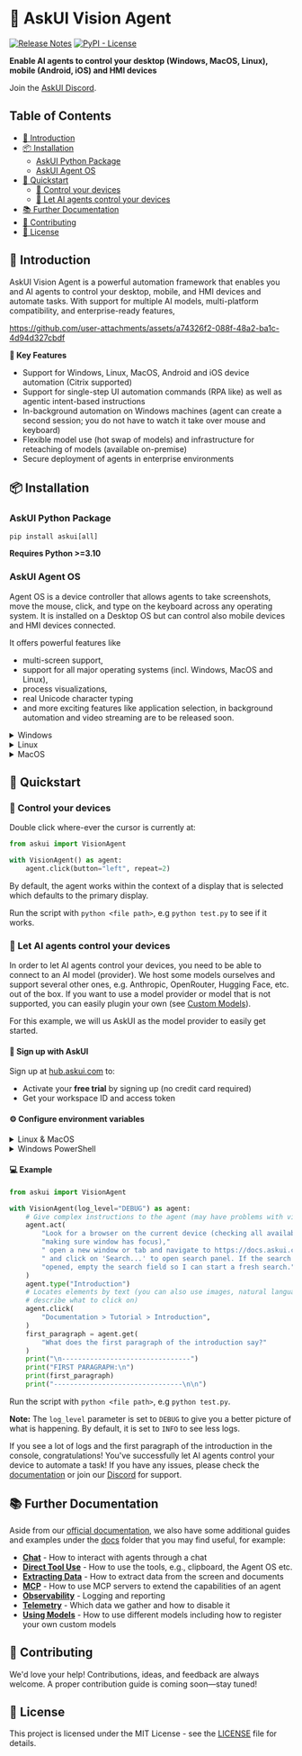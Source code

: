 # 🤖 AskUI Vision Agent

[![Release Notes](https://img.shields.io/github/release/askui/vision-agent?style=flat-square)](https://github.com/askui/vision-agent/releases)
[![PyPI - License](https://img.shields.io/pypi/l/langchain-core?style=flat-square)](https://opensource.org/licenses/MIT)

**Enable AI agents to control your desktop (Windows, MacOS, Linux), mobile (Android, iOS) and HMI devices**

Join the [AskUI Discord](https://discord.gg/Gu35zMGxbx).

## Table of Contents

- [📖 Introduction](#-introduction)
- [📦 Installation](#-installation)
  - [AskUI Python Package](#askui-python-package)
  - [AskUI Agent OS](#askui-agent-os)
- [🚀 Quickstart](#-quickstart)
    - [🧑 Control your devices](#-control-your-devices)
    - [🤖 Let AI agents control your devices](#-let-ai-agents-control-your-devices)
- [📚 Further Documentation](#-further-documentation)
- [🤝 Contributing](#-contributing)
- [📜 License](#-license)

## 📖 Introduction

AskUI Vision Agent is a powerful automation framework that enables you and AI agents to control your desktop, mobile, and HMI devices and automate tasks. With support for multiple AI models, multi-platform compatibility, and enterprise-ready features,

https://github.com/user-attachments/assets/a74326f2-088f-48a2-ba1c-4d94d327cbdf

**🎯 Key Features**

- Support for Windows, Linux, MacOS, Android and iOS device automation (Citrix supported)
- Support for single-step UI automation commands (RPA like) as well as agentic intent-based instructions
- In-background automation on Windows machines (agent can create a second session; you do not have to watch it take over mouse and keyboard)
- Flexible model use (hot swap of models) and infrastructure for reteaching of models (available on-premise)
- Secure deployment of agents in enterprise environments

## 📦 Installation

### AskUI Python Package

```shell
pip install askui[all]
```

**Requires Python >=3.10**

### AskUI Agent OS

Agent OS is a device controller that allows agents to take screenshots, move the mouse, click, and type on the keyboard across any operating system. It is installed on a Desktop OS but can control also mobile devices and HMI devices connected.

It offers powerful features like

- multi-screen support,
- support for all major operating systems (incl. Windows, MacOS and Linux),
- process visualizations,
- real Unicode character typing
- and more exciting features like application selection, in background automation and video streaming are to be released soon.

<details>
<summary>Windows</summary>

#### AMD64
[AskUI Installer for AMD64](https://files.askui.com/releases/Installer/Latest/AskUI-Suite-Latest-User-Installer-Win-AMD64-Web.exe)

#### ARM64
[AskUI Installer for ARM64](https://files.askui.com/releases/Installer/Latest/AskUI-Suite-Latest-User-Installer-Win-ARM64-Web.exe)

</details>

<details>
<summary>Linux</summary>
<br>

**⚠️ Warning:** Agent OS currently does not work on Wayland. Switch to XOrg to use it.

#### AMD64
```shell
curl -L -o /tmp/AskUI-Suite-Latest-User-Installer-Linux-AMD64-Web.run https://files.askui.com/releases/Installer/Latest/AskUI-Suite-Latest-User-Installer-Linux-AMD64-Web.run
bash /tmp/AskUI-Suite-Latest-User-Installer-Linux-AMD64-Web.run
```

#### ARM64
```shell
curl -L -o /tmp/AskUI-Suite-Latest-User-Installer-Linux-ARM64-Web.run https://files.askui.com/releases/Installer/Latest/AskUI-Suite-Latest-User-Installer-Linux-ARM64-Web.run
bash /tmp/AskUI-Suite-Latest-User-Installer-Linux-ARM64-Web.run
```

</details>

<details>
<summary>MacOS</summary>
<br>

**⚠️ Warning:** Agent OS currently does not work on MacOS with Intel chips (x86_64/amd64 architecture). Switch to a Mac with Apple Silicon (arm64 architecture), e.g., M1, M2, M3, etc.

#### ARM64
```shell
curl -L -o /tmp/AskUI-Suite-Latest-User-Installer-MacOS-ARM64-Web.run https://files.askui.com/releases/Installer/Latest/AskUI-Suite-Latest-User-Installer-MacOS-ARM64-Web.run
bash /tmp/AskUI-Suite-Latest-User-Installer-MacOS-ARM64-Web.run
```

</details>

## 🚀 Quickstart

### 🧑 Control your devices

Double click where-ever the cursor is currently at:

```python
from askui import VisionAgent

with VisionAgent() as agent:
    agent.click(button="left", repeat=2)
```

By default, the agent works within the context of a display that is selected which defaults to the primary display.

Run the script with `python <file path>`, e.g `python test.py` to see if it works.

### 🤖 Let AI agents control your devices

In order to let AI agents control your devices, you need to be able to connect to an AI model (provider). We host some models ourselves and support several other ones, e.g. Anthropic, OpenRouter, Hugging Face, etc. out of the box. If you want to use a model provider or model that is not supported, you can easily plugin your own (see [Custom Models](docs/custom-models.md)).

For this example, we will us AskUI as the model provider to easily get started.

#### 🔐 Sign up with AskUI

Sign up at [hub.askui.com](https://hub.askui.com) to:
- Activate your **free trial** by signing up (no credit card required)
- Get your workspace ID and access token

#### ⚙️ Configure environment variables

<details>
<summary>Linux & MacOS</summary>

```shell
export ASKUI_WORKSPACE_ID=<your-workspace-id-here>
export ASKUI_TOKEN=<your-token-here>
```
</details>

<details>
<summary>Windows PowerShell</summary>

```shell
$env:ASKUI_WORKSPACE_ID="<your-workspace-id-here>"
$env:ASKUI_TOKEN="<your-token-here>"
```

</details>

#### 💻 Example

```python
from askui import VisionAgent

with VisionAgent(log_level="DEBUG") as agent:
    # Give complex instructions to the agent (may have problems with virtual displays out of the box, so make sure there is no browser opened on a virtual display that the agent may not see)
    agent.act(
        "Look for a browser on the current device (checking all available displays, "
        "making sure window has focus),"
        " open a new window or tab and navigate to https://docs.askui.com"
        " and click on 'Search...' to open search panel. If the search panel is already "
        "opened, empty the search field so I can start a fresh search."
    )
    agent.type("Introduction")
    # Locates elements by text (you can also use images, natural language descriptions, coordinates, etc. to
    # describe what to click on)
    agent.click(
        "Documentation > Tutorial > Introduction",
    )
    first_paragraph = agent.get(
        "What does the first paragraph of the introduction say?"
    )
    print("\n--------------------------------")
    print("FIRST PARAGRAPH:\n")
    print(first_paragraph)
    print("--------------------------------\n\n")
```

Run the script with `python <file path>`, e.g `python test.py`.

**Note:** The `log_level` parameter is set to `DEBUG` to give you a better picture of what is happening. By default, it is set to `INFO` to see less logs.

If you see a lot of logs and the first paragraph of the introduction in the console, congratulations! You've successfully let AI agents control your device to automate a task! If you have any issues, please check the [documentation](https://docs.askui.com/01-tutorials/01-your-first-agent#common-issues-and-solutions) or join our [Discord](https://discord.gg/Gu35zMGxbx) for support.

## 📚 Further Documentation

Aside from our [official documentation](https://docs.askui.com), we also have some additional guides and examples under the [docs](docs) folder that you may find useful, for example:

- **[Chat](docs/chat.md)** - How to interact with agents through a chat
- **[Direct Tool Use](docs/direct-tool-use.md)** - How to use the tools, e.g., clipboard, the Agent OS etc.
- **[Extracting Data](docs/extracting-data.md)** - How to extract data from the screen and documents
- **[MCP](docs/mcp.md)** - How to use MCP servers to extend the capabilities of an agent
- **[Observability](docs/observability.md)** - Logging and reporting
- **[Telemetry](docs/telemetry.md)** - Which data we gather and how to disable it
- **[Using Models](docs/using-models.md)** - How to use different models including how to register your own custom models

## 🤝 Contributing

We'd love your help! Contributions, ideas, and feedback are always welcome. A proper contribution guide is coming soon—stay tuned!


## 📜 License

This project is licensed under the MIT License - see the [LICENSE](LICENSE) file for details.

